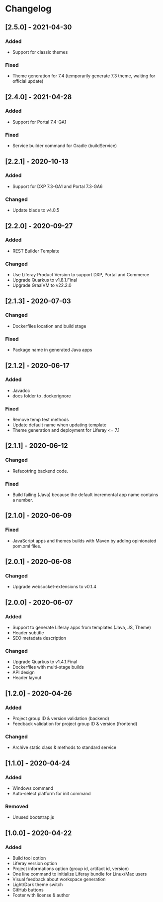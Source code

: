 # Changelog
## [2.5.0] - 2021-04-30
### Added
- Support for classic themes
### Fixed
- Theme generation for 7.4 (temporarily generate 7.3 theme, waiting for official update)
## [2.4.0] - 2021-04-28
### Added
- Support for Portal 7.4-GA1
### Fixed
- Service builder command for Gradle (buildService)
## [2.2.1] - 2020-10-13
### Added
- Support for DXP 7.3-GA1 and Portal 7.3-GA6
### Changed
- Update blade to v4.0.5
## [2.2.0] - 2020-09-27
### Added
- REST Builder Template
### Changed
- Use Liferay Product Version to support DXP, Portal and Commerce
- Upgrade Quarkus to v1.8.1.Final
- Upgrade GraalVM to v22.2.0
## [2.1.3] - 2020-07-03
### Changed
- Dockerfiles location and build stage
### Fixed
- Package name in generated Java apps
## [2.1.2] - 2020-06-17
### Added
- Javadoc
- docs folder to .dockerignore
### Fixed
- Remove temp test methods
- Update default name when updating template
- Theme generation and deployment for Liferay <= 7.1
## [2.1.1] - 2020-06-12
### Changed
- Refacotring backend code.
### Fixed
- Build failing (Java) because the default incremental app name contains a number.
## [2.1.0] - 2020-06-09
### Fixed
- JavaScript apps and themes builds with Maven by adding opinionated pom.xml files.
## [2.0.1] - 2020-06-08
### Changed
- Upgrade websocket-extensions to v0.1.4
## [2.0.0] - 2020-06-07
### Added
- Support to generate Liferay apps from templates (Java, JS, Theme) 
- Header subtitle
- SEO metadata description
### Changed
- Upgrade Quarkus to v1.4.1.Final
- Dockerfiles with multi-stage builds
- API design
- Header layout

## [1.2.0] - 2020-04-26
### Added
- Project group ID & version validation (backend)
- Feedback validation for project group ID & version (frontend)
### Changed
- Archive static class & methods to standard service

## [1.1.0] - 2020-04-24
### Added
- Windows command
- Auto-select platform for init command
### Removed
- Unused bootstrap.js

## [1.0.0] - 2020-04-22
### Added
- Build tool option
- Liferay version option
- Project informations option (group id, artifact id, version)
- One line command to initialize Liferay bundle for Linux/Mac users
- Visual feedback about workspace generation
- Light/Dark theme switch
- GitHub buttons
- Footer with license & author
